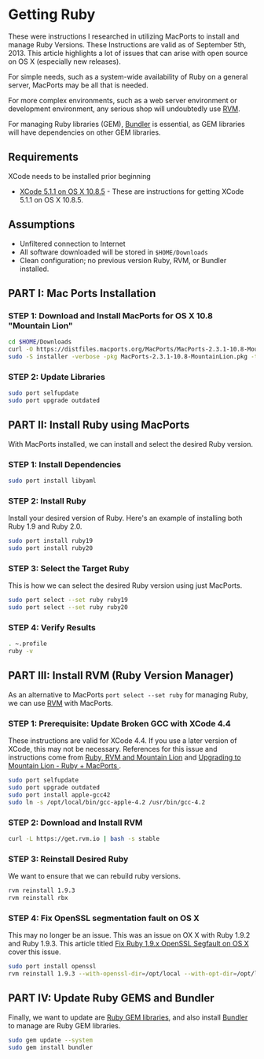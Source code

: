 # Getting Ruby

These were instructions I researched in utilizing MacPorts to install and manage Ruby Versions.  These Instructions are valid as of September 5th, 2013.  This article highlights a lot of issues that can arise with open source on OS X (especially new releases).

For simple needs, such as a system-wide availability of Ruby on a general server, MacPorts may be all that is needed.  

For more complex environments, such as a web server environment or development environment, any serious shop will undoubtedly use [RVM](http://rvm.io/).  

For managing Ruby libraries (GEM), [Bundler](http://bundler.io/) is essential, as GEM libraries will have dependencies on other GEM libraries.

## Requirements

XCode needs to be installed prior beginning

* [XCode 5.1.1 on OS X 10.8.5](https://github.com/darkn3rd/devbox/blob/master/howtos/howto.xcode.md) - These are instructions for getting XCode 5.1.1 on OS X 10.8.5.

## Assumptions

* Unfiltered connection to Internet
* All software downloaded will be stored in ```$HOME/Downloads```
* Clean configuration; no previous version Ruby, RVM, or Bundler installed.

## PART I: Mac Ports Installation

### STEP 1: Download and Install MacPorts for OS X 10.8 "Mountain Lion"

```bash
cd $HOME/Downloads
curl -O https://distfiles.macports.org/MacPorts/MacPorts-2.3.1-10.8-MountainLion.pkg
sudo -S installer -verbose -pkg MacPorts-2.3.1-10.8-MountainLion.pkg -target /
```

### STEP 2: Update Libraries

```bash
sudo port selfupdate
sudo port upgrade outdated 
```

## PART II: Install Ruby using MacPorts

With MacPorts installed, we can install and select the desired Ruby version.

### STEP 1: Install Dependencies

```bash
sudo port install libyaml 
```

### STEP 2: Install Ruby

Install your desired version of Ruby.  Here's an example of installing both Ruby 1.9 and Ruby 2.0.

```bash
sudo port install ruby19
sudo port install ruby20
```

### STEP 3: Select the Target Ruby

This is how we can select the desired Ruby version using just MacPorts.

```bash
sudo port select --set ruby ruby19
sudo port select --set ruby ruby20
```

### STEP 4: Verify Results

```bash
. ~.profile
ruby -v
```

## PART III: Install RVM (Ruby Version Manager)

As an alternative to MacPorts ```port select --set ruby``` for managing Ruby, we can use [RVM](http://rvm.io/) with MacPorts.  

### STEP 1: Prerequisite: Update Broken GCC with XCode 4.4

These instructions are valid for XCode 4.4.  If you use a later version of XCode, this may not be necessary.  References for this issue and instructions come from [Ruby, RVM and Mountain Lion](https://gist.github.com/zenkay/3237860) and [Upgrading to Mountain Lion - Ruby + MacPorts ](https://coderwall.com/p/pagj2w).

```bash
sudo port selfupdate
sudo port upgrade outdated
sudo port install apple-gcc42
sudo ln -s /opt/local/bin/gcc-apple-4.2 /usr/bin/gcc-4.2
```

### STEP 2: Download and Install RVM

```bash
curl -L https://get.rvm.io | bash -s stable
```

### STEP 3: Reinstall Desired Ruby

We want to ensure that we can rebuild ruby versions.

```bash
rvm reinstall 1.9.3
rvm reinstall rbx
```

### STEP 4: Fix OpenSSL segmentation fault on OS X

This may no longer be an issue.  This was an issue on OX X with Ruby 1.9.2 and Ruby 1.9.3.  This article titled [Fix Ruby 1.9.x OpenSSL Segfault on OS X](https://coderwall.com/p/f4hyqw) cover this issue.

```bash
sudo port install openssl
rvm reinstall 1.9.3 --with-openssl-dir=/opt/local --with-opt-dir=/opt/local 
```

## PART IV: Update Ruby GEMS and Bundler

Finally, we want to update are [Ruby GEM libraries](https://rubygems.org/), and also install [Bundler](http://bundler.io/) to manage are Ruby GEM libraries.

```bash
sudo gem update --system
sudo gem install bundler
```